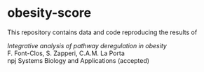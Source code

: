 # obesity-score
This repository contains data and code reproducing the results of

*Integrative analysis of pathway deregulation in obesity*  
F. Font-Clos, S. Zapperi, C.A.M. La Porta  
npj Systems Biology and Applications (accepted)  




